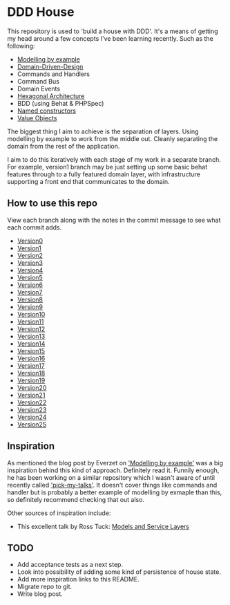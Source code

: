 DDD House
=========

This repository is used to 'build a house with DDD'. It's a means of getting my head around a few concepts I've been learning recently. Such as the following:

* [Modelling by example](http://everzet.com/post/99045129766/introducing-modelling-by-example)
* [Domain-Driven-Design](http://en.wikipedia.org/wiki/Domain-driven_design)
* Commands and Handlers
* Command Bus
* Domain Events
* [Hexagonal Architecture](http://alistair.cockburn.us/Hexagonal+architecture)
* BDD (using Behat & PHPSpec)
* [Named constructors](http://verraes.net/2014/06/named-constructors-in-php/)
* [Value Objects](http://verraes.net/2014/06/named-constructors-in-php/)

The biggest thing I aim to achieve is the separation of layers. Using modelling by example to work from the middle out. Cleanly separating the domain from the rest of the application. 

I aim to do this iteratively with each stage of my work in a separate branch. For example, version1 branch may be just setting up some basic behat features through to a fully featured domain layer, with infrastructure supporting a front end that communicates to the domain.

How to use this repo
--------------------

View each branch along with the notes in the commit message to see what each commit adds.

* [Version0](https://bitbucket.org/jenko/ddd-house/commits/ba1160626505e1f3a5df963bfa974178e6fc391d?at=version0)
* [Version1](https://bitbucket.org/jenko/ddd-house/commits/f5a95111f479785454cf6cf5b765ca20cb61475b?at=version1)
* [Version2](https://bitbucket.org/jenko/ddd-house/commits/f3fc5150db91a0ad1be9d56eb8b0af72a48f0026?at=version2)
* [Version3](https://bitbucket.org/jenko/ddd-house/commits/9abb0ec5c8d7918537ba84ed28b999798414aab4?at=version3)
* [Version4](https://bitbucket.org/jenko/ddd-house/commits/5661411bc0a6f5a0b942f9922150b045709be1c3?at=version4)
* [Version5](https://bitbucket.org/jenko/ddd-house/commits/3dab522b244512d6fbfad70d27d947819d9c16b2?at=version5)
* [Version6](https://bitbucket.org/jenko/ddd-house/commits/bc7dc0840e634ab22475aee1d5b97a7ad5221427?at=version6)
* [Version7](https://bitbucket.org/jenko/ddd-house/commits/f68fd0975ead6a6a1177732491ed3d29ba021880?at=version7)
* [Version8](https://bitbucket.org/jenko/ddd-house/commits/d125b4a7f5e2ab55ce0910c7c4bd1d240d336f68?at=version8)
* [Version9](https://bitbucket.org/jenko/ddd-house/commits/1cd52fe156bfd5a93118aac5348988d08142d028?at=version9)
* [Version10](https://bitbucket.org/jenko/ddd-house/commits/56319d09ada9b9a08fe682d697a3973bf36d6bb2?at=version10)
* [Version11](https://bitbucket.org/jenko/ddd-house/commits/a81431f281b154644c0f899afb64ace67b74d50d?at=version11)
* [Version12](https://bitbucket.org/jenko/ddd-house/commits/802936f09a1c85c06c7b5b572f45d4e76b0b6b69?at=version12)
* [Version13](https://bitbucket.org/jenko/ddd-house/commits/50fce972753cab2f914a4569762bb4ba99d25b35?at=version13)
* [Version14](https://bitbucket.org/jenko/ddd-house/commits/2712efbf1e3719b0295c3cc547176ad405beb262?at=version14)
* [Version15](https://bitbucket.org/jenko/ddd-house/commits/83cbbd8651af8514211d0c6198b9512e10cb5211?at=version15)
* [Version16](https://bitbucket.org/jenko/ddd-house/commits/2355c7582e8260d7cb03401bfad48fcc30174fe6?at=version16)
* [Version17](https://bitbucket.org/jenko/ddd-house/commits/60f9b70ab227785a5e503a4ed88c7da01d98adc9?at=version17)
* [Version18](https://bitbucket.org/jenko/ddd-house/commits/e4ace656623d57cb78b6c8e5dc9b870b33ef4186?at=version18)
* [Version19](https://bitbucket.org/jenko/ddd-house/commits/0952bb45115bb90786b0b685a0ce04de41cf7091?at=version19)
* [Version20](https://bitbucket.org/jenko/ddd-house/commits/b8ebbea1bf200e399661f252acc4aee9ff7d2da9?at=version20)
* [Version21](https://bitbucket.org/jenko/ddd-house/commits/73bb68c1d9fe6a9d125191b3e535af3fb1165c09?at=version21)
* [Version22](https://bitbucket.org/jenko/ddd-house/commits/2c2ec90ebf0d55b5bf30366df99a1dfd31e14077?at=version22)
* [Version23](https://bitbucket.org/jenko/ddd-house/commits/dcb675d273260b6a9e0af7948a26945ca2605a01?at=version23)
* [Version24](https://bitbucket.org/jenko/ddd-house/commits/4fdc5ed94368ef1656ea80e6fde634a58020cc04?at=version24)
* [Version25](https://bitbucket.org/jenko/ddd-house/commits/a9ca03a9d882cf03d1e8ca48f17f9780a62ec1f5?at=version25)

Inspiration
-----------

As mentioned the blog post by Everzet on ['Modelling by example'](http://everzet.com/post/99045129766/introducing-modelling-by-example) was a big inspiration behind this kind of approach. Definitely read it. Funnily enough, he has been working on a similar repository which I wasn't aware of until recently called ['pick-my-talks'](https://github.com/MarcelloDuarte/pick-my-talks). It doesn't cover things like commands and handler but is probably a better example of modelling by exmaple than this, so definitely recommend checking that out also.

Other sources of inspiration include:

* This excellent talk by Ross Tuck: [Models and Service Layers](https://www.youtube.com/watch?v=ajhqScWECMo)

TODO
----

* Add acceptance tests as a next step.
* Look into possibility of adding some kind of persistence of house state.
* Add more inspiration links to this README.
* Migrate repo to git.
* Write blog post.

